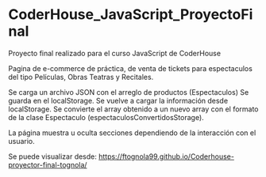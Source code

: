 # CoderHouse_JavaScript_ProyectoFinal
Proyecto final realizado para el curso JavaScript de CoderHouse

Pagina de e-commerce de práctica, de venta de tickets para espectaculos del tipo Películas, Obras Teatras y Recitales.

Se carga un archivo JSON con el arreglo de productos (Espectaculos) Se guarda en el localStorage. Se vuelve a cargar la información desde localStorage. Se convierte el array obtenido a un nuevo array con el formato de la clase Espectaculo (espectaculosConvertidosStorage).

La página muestra u oculta secciones dependiendo de la interacción con el usuario.

Se puede visualizar desde: https://ftognola99.github.io/Coderhouse-proyector-final-tognola/

